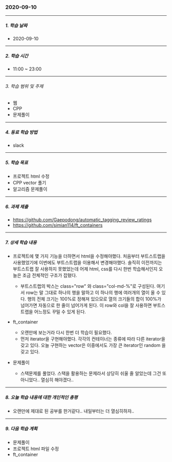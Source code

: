 ### 2020-09-10

-----
##### 1. 학습 날짜
- 2020-09-10

-----
##### 2. 학습 시간
- 11:00 ~ 23:00

-----
###### 3. 학습 범위 및 주제
- 웹
- CPP
- 문제풀이

-----
##### 4. 동료 학습 방법
- slack

-----
##### 5. 학습 목표
- 프로젝트 html 수정
- CPP vector 풀기
- 알고리즘 문제풀이

-----
##### 6. 과제 제출
- https://github.com/Gaepodong/automatic_tagging_review_ratings
- https://github.com/simian114/ft_containers

-----
##### 7. 상세 학습 내용
- 프로젝트에 몇 가지 기능을 더하면서 html을 수정해야했다. 처음부터 부트스트랩을 사용했었기에 이번에도 부트스트랩을 이용해서 변경해야했다. 솔직히 이전까지는 부트스트랩 잘 사용하지 못했었는데 어제 html, css를 다시 한번 학습해서인지 오늘은 조금 전체적인 구조가 잡혔다.
    - 부트스트랩의 박스는 class="row" 와 class="col-md-%"로 구성된다. 여기서 row는 말 그대로 하나의 행을 말하고 이 하나의 행에 여러개의 열이 올 수 있다. 행의 전체 크기는 100%로 정해져 있으모로 열의 크기들의 합이 100%가 넘어가면 자동으로 한 줄이 넘어가게 된다. 이 row와 col을 잘 사용하면 부트스트랩을 어느정도 꾸밀 수 있게 된다.

- ft_container
    - 오랜만에 보는거라 다시 한번 더 학습이 필요했다.
    - 먼저 iterator을 구현해야했다. 각각의 컨테이너는 종류에 따라 다른 iterator을 갖고 있다. 오늘 구현하는 vector은 이중에서도 가장 큰 iterator인 random 을 갖고 있다. 

- 문제풀이
    - 스택문제를 풀었다. 스택을 활용하는 문제라서 상당히 쉬울 줄 알았는데 그건 또 아니었다.. 열심히 해야겠다..


-----
##### 8. 오늘 학습 내용에 대한 개인적인 총평
- 오랜만에 제대로 된 공부를 한거같다.. 내일부터는 더 열심히하자..

-----

##### 9. 다음 학습 계획

- 문제풀이
- 프로젝트 html 파일 수정
- ft_container
